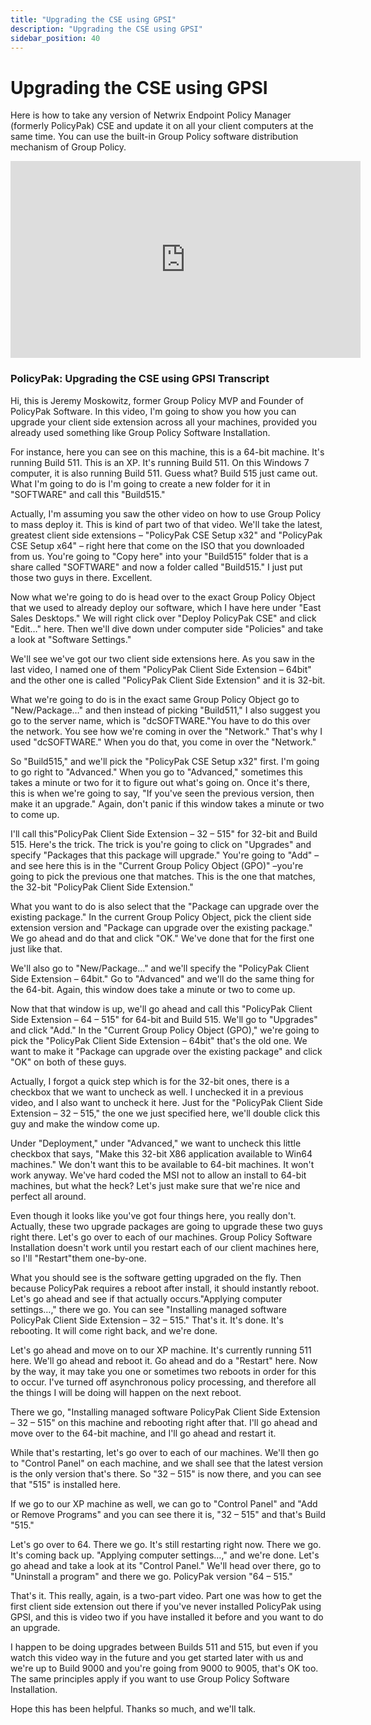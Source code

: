 ```yaml
---
title: "Upgrading the CSE using GPSI"
description: "Upgrading the CSE using GPSI"
sidebar_position: 40
---
```


# Upgrading the CSE using GPSI

Here is how to take any version of Netwrix Endpoint Policy Manager (formerly PolicyPak) CSE and
update it on all your client computers at the same time. You can use the built-in Group Policy
software distribution mechanism of Group Policy.

<iframe width="560" height="315" src="https://www.youtube.com/embed/GvgnnIbhXfY?si=ZhyU1JiQZAXz8kzq" title="YouTube video player" frameborder="0" allow="accelerometer; autoplay; clipboard-write; encrypted-media; gyroscope; picture-in-picture; web-share" referrerpolicy="strict-origin-when-cross-origin" allowfullscreen></iframe>

### PolicyPak: Upgrading the CSE using GPSI Transcript

Hi, this is Jeremy Moskowitz, former Group Policy MVP and Founder of PolicyPak Software. In this
video, I'm going to show you how you can upgrade your client side extension across all your
machines, provided you already used something like Group Policy Software Installation.

For instance, here you can see on this machine, this is a 64-bit machine. It's running Build 511.
This is an XP. It's running Build 511. On this Windows 7 computer, it is also running Build 511.
Guess what? Build 515 just came out. What I'm going to do is I'm going to create a new folder for it
in "SOFTWARE" and call this "Build515."

Actually, I'm assuming you saw the other video on how to use Group Policy to mass deploy it. This is
kind of part two of that video. We'll take the latest, greatest client side extensions – "PolicyPak
CSE Setup x32" and "PolicyPak CSE Setup x64" – right here that come on the ISO that you downloaded
from us. You're going to "Copy here" into your "Build515" folder that is a share called "SOFTWARE"
and now a folder called "Build515." I just put those two guys in there. Excellent.

Now what we're going to do is head over to the exact Group Policy Object that we used to already
deploy our software, which I have here under "East Sales Desktops." We will right click over "Deploy
PolicyPak CSE" and click "Edit…" here. Then we'll dive down under computer side "Policies" and take
a look at "Software Settings."

We'll see we've got our two client side extensions here. As you saw in the last video, I named one
of them "PolicyPak Client Side Extension – 64bit" and the other one is called "PolicyPak Client Side
Extension" and it is 32-bit.

What we're going to do is in the exact same Group Policy Object go to "New/Package…" and then
instead of picking "Build511," I also suggest you go to the server name, which is "dcSOFTWARE."You
have to do this over the network. You see how we're coming in over the "Network." That's why I used
"dcSOFTWARE." When you do that, you come in over the "Network."

So "Build515," and we'll pick the "PolicyPak CSE Setup x32" first. I'm going to go right to
"Advanced." When you go to "Advanced," sometimes this takes a minute or two for it to figure out
what's going on. Once it's there, this is when we're going to say, "If you've seen the previous
version, then make it an upgrade." Again, don't panic if this window takes a minute or two to come
up.

I'll call this"PolicyPak Client Side Extension – 32 – 515" for 32-bit and Build 515. Here's the
trick. The trick is you're going to click on "Upgrades" and specify "Packages that this package will
upgrade." You're going to "Add" – and see here this is in the "Current Group Policy Object (GPO)"
–you're going to pick the previous one that matches. This is the one that matches, the 32-bit
"PolicyPak Client Side Extension."

What you want to do is also select that the "Package can upgrade over the existing package." In the
current Group Policy Object, pick the client side extension version and "Package can upgrade over
the existing package." We go ahead and do that and click "OK." We've done that for the first one
just like that.

We'll also go to "New/Package…" and we'll specify the "PolicyPak Client Side Extension – 64bit." Go
to "Advanced" and we'll do the same thing for the 64-bit. Again, this window does take a minute or
two to come up.

Now that that window is up, we'll go ahead and call this "PolicyPak Client Side Extension – 64 –
515" for 64-bit and Build 515. We'll go to "Upgrades" and click "Add." In the "Current Group Policy
Object (GPO)," we're going to pick the "PolicyPak Client Side Extension – 64bit" that's the old one.
We want to make it "Package can upgrade over the existing package" and click "OK" on both of these
guys.

Actually, I forgot a quick step which is for the 32-bit ones, there is a checkbox that we want to
uncheck as well. I unchecked it in a previous video, and I also want to uncheck it here. Just for
the "PolicyPak Client Side Extension – 32 – 515," the one we just specified here, we'll double click
this guy and make the window come up.

Under "Deployment," under "Advanced," we want to uncheck this little checkbox that says, "Make this
32-bit X86 application available to Win64 machines." We don't want this to be available to 64-bit
machines. It won't work anyway. We've hard coded the MSI not to allow an install to 64-bit machines,
but what the heck? Let's just make sure that we're nice and perfect all around.

Even though it looks like you've got four things here, you really don't. Actually, these two upgrade
packages are going to upgrade these two guys right there. Let's go over to each of our machines.
Group Policy Software Installation doesn't work until you restart each of our client machines here,
so I'll "Restart"them one-by-one.

What you should see is the software getting upgraded on the fly. Then because PolicyPak requires a
reboot after install, it should instantly reboot. Let's go ahead and see if that actually
occurs."Applying computer settings…," there we go. You can see "Installing managed software
PolicyPak Client Side Extension – 32 – 515." That's it. It's done. It's rebooting. It will come
right back, and we're done.

Let's go ahead and move on to our XP machine. It's currently running 511 here. We'll go ahead and
reboot it. Go ahead and do a "Restart" here. Now by the way, it may take you one or sometimes two
reboots in order for this to occur. I've turned off asynchronous policy processing, and therefore
all the things I will be doing will happen on the next reboot.

There we go, "Installing managed software PolicyPak Client Side Extension – 32 – 515" on this
machine and rebooting right after that. I'll go ahead and move over to the 64-bit machine, and I'll
go ahead and restart it.

While that's restarting, let's go over to each of our machines. We'll then go to "Control Panel" on
each machine, and we shall see that the latest version is the only version that's there. So "32 –
515" is now there, and you can see that "515" is installed here.

If we go to our XP machine as well, we can go to "Control Panel" and "Add or Remove Programs" and
you can see there it is, "32 – 515" and that's Build "515."

Let's go over to 64. There we go. It's still restarting right now. There we go. It's coming back up.
"Applying computer settings…," and we're done. Let's go ahead and take a look at its "Control
Panel." We'll head over there, go to "Uninstall a program" and there we go. PolicyPak version "64 –
515."

That's it. This really, again, is a two-part video. Part one was how to get the first client side
extension out there if you've never installed PolicyPak using GPSI, and this is video two if you
have installed it before and you want to do an upgrade.

I happen to be doing upgrades between Builds 511 and 515, but even if you watch this video way in
the future and you get started later with us and we're up to Build 9000 and you're going from 9000
to 9005, that's OK too. The same principles apply if you want to use Group Policy Software
Installation.

Hope this has been helpful. Thanks so much, and we'll talk.

